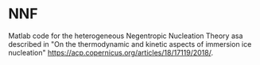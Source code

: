 # NNF
Matlab code for the heterogeneous Negentropic Nucleation Theory asa described in "On the thermodynamic and kinetic aspects of immersion ice nucleation" https://acp.copernicus.org/articles/18/17119/2018/.   
